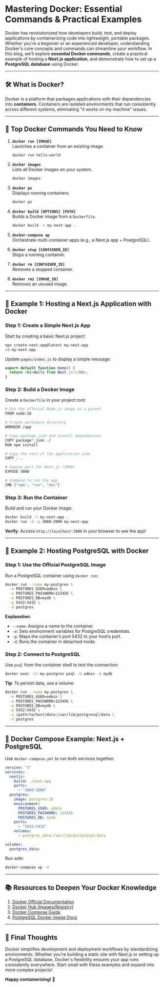 # Mastering Docker: Essential Commands & Practical Examples

Docker has revolutionized how developers build, test, and deploy applications by containerizing code into lightweight, portable packages. Whether you're a beginner or an experienced developer, understanding Docker's core concepts and commands can streamline your workflow. In this blog, we’ll explore **essential Docker commands**, create a practical example of hosting a **Next.js application**, and demonstrate how to set up a **PostgreSQL database** using Docker.

---

## 🛠️ What is Docker?

Docker is a platform that packages applications with their dependencies into **containers**. Containers are isolated environments that run consistently across different systems, eliminating "it works on my machine" issues.

---

## 🔧 Top Docker Commands You Need to Know

1. **`docker run [IMAGE]`**  
   Launches a container from an existing image.

   ```bash
   docker run hello-world
   ```

2. **`docker images`**  
   Lists all Docker images on your system.

   ```bash
   docker images
   ```

3. **`docker ps`**  
   Displays running containers.

   ```bash final
   docker ps
   ```

4. **`docker build [OPTIONS] [PATH]`**  
   Builds a Docker image from a `Dockerfile`.

   ```bash
   docker build -t my-next-app .
   ```

5. **`docker-compose up`**  
   Orchestrate multi-container apps (e.g., a Next.js app + PostgreSQL).

6. **`docker stop [CONTAINER_ID]`**  
   Stops a running container.

7. **`docker rm [CONTAINER_ID]`**  
   Removes a stopped container.

8. **`docker rmi [IMAGE_ID]`**  
   Removes an unused image.

---

## 🧱 Example 1: Hosting a Next.js Application with Docker

### Step 1: Create a Simple Next.js App

Start by creating a basic Next.js project:

```bash
npx create-next-app@latest my-next-app
cd my-next-app
```

Update `pages/index.js` to display a simple message:

```js
export default function Home() {
  return <h1>Hello from Next.js!</h1>;
}
```

### Step 2: Build a Docker Image

Create a `Dockerfile` in your project root:

```Bash
# Use the official Node.js image as a parent
FROM node:18

# Create workspace directory
WORKDIR /app

# Copy package.json and install dependencies
COPY package*.json ./
RUN npm install

# Copy the rest of the application code
COPY . .

# Expose port for Next.js (3000)
EXPOSE 3000

# Command to run the app
CMD ["npm", "run", "dev"]
```

### Step 3: Run the Container

Build and run your Docker image:

```bash
docker build -t my-next-app .
docker run -d -p 3000:3000 my-next-app
```

**Verify**: Access `http://localhost:3000` in your browser to see the app!

---

## 🐢 Example 2: Hosting PostgreSQL with Docker

### Step 1: Use the Official PostgreSQL Image

Run a PostgreSQL container using `docker run`:

```bash
docker run --name my-postgres \
  -e POSTGRES_USER=admin \
  -e POSTGRES_PASSWORD=123456 \
  -e POSTGRES_DB=mydb \
  -p 5432:5432 \
  -d postgres
```

**Explanation**:

- `--name`: Assigns a name to the container.
- `-e`: Sets environment variables for PostgreSQL credentials.
- `-p`: Maps the container’s port 5432 to your host’s port.
- `-d`: Runs the container in detached mode.

### Step 2: Connect to PostgreSQL

Use `psql` from the container shell to test the connection:

```bash
docker exec -it my-postgres psql -U admin -d mydb
```

**Tip**: To persist data, use a volume:

```bash
docker run --name my-postgres \
  -e POSTGRES_USER=admin \
  -e POSTGRES_PASSWORD=123456 \
  -e POSTGRES_DB=mydb \
  -p 5432:5432 \
  -v /path/to/host/data:/var/lib/postgresql/data \
  -d postgres
```

---

## 🚀 Docker Compose Example: Next.js + PostgreSQL

Use `docker-compose.yml` to run both services together:

```yaml
version: "3"
services:
  nextjs:
    build: ./next-app
    ports:
      - "3000:3000"
  postgres:
    image: postgres:16
    environment:
      POSTGRES_USER: admin
      POSTGRES_PASSWORD: 123456
      POSTGRES_DB: mydb
    ports:
      - "5432:5432"
    volumes:
      - postgres_data:/var/lib/postgresql/data

volumes:
  postgres_data:
```

Run with:

```bash
docker-compose up -d
```

---

## 📚 Resources to Deepen Your Docker Knowledge

1. [Docker Official Documentation](https://docs.docker.com/)
2. [Docker Hub (Images/Registry)](https://hub.docker.com/)
3. [Docker Compose Guide](https://docs.docker.com/compose/)
4. [PostgreSQL Docker Image Docs](https://hub.docker.com/_images/postgres)

---

## 📌 Final Thoughts

Docker simplifies development and deployment workflows by standardizing environments. Whether you're building a static site with Next.js or setting up a PostgreSQL database, Docker's flexibility ensures your app runs consistently everywhere. Start small with these examples and expand into more complex projects!

**Happy containerizing! 🎉**

